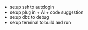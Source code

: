 + setup ssh to autologin
+ setup plug in + AI + code suggestion
+ setup dbt: to debug
+ setup terminal to build and run
